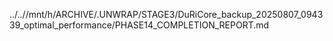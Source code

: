 ../..//mnt/h/ARCHIVE/.UNWRAP/STAGE3/DuRiCore_backup_20250807_094339_optimal_performance/PHASE14_COMPLETION_REPORT.md